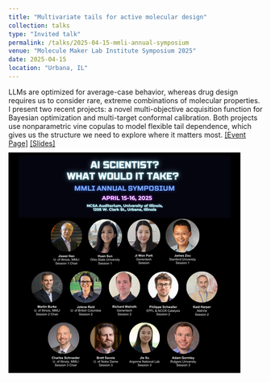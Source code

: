 ```yaml
---
title: "Multivariate tails for active molecular design"
collection: talks
type: "Invited talk"
permalink: /talks/2025-04-15-mmli-annual-symposium
venue: "Molecule Maker Lab Institute Symposium 2025"
date: 2025-04-15
location: "Urbana, IL"
---
```


LLMs are optimized for average-case behavior, whereas drug design requires us to consider rare, extreme combinations of molecular properties. I present two recent projects: a novel multi-objective acquisition function for Bayesian optimization and multi-target conformal calibration. Both projects use nonparametric vine copulas to model flexible tail dependence, which gives us the structure we need to explore where it matters most. [[Event Page]](https://moleculemaker.org/mmli-symposium-2025/) [[Slides]](/files/multivariate_tails_for_active_molecular_design.pdf)
![Event Poster](/files/mmli_poster.png)